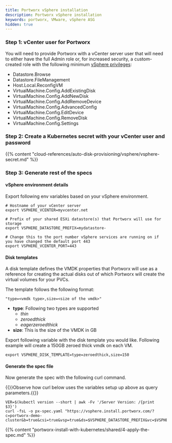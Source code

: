 ```yaml
---
title: Portworx vSphere installation
description: Portworx vSphere installation
keywords: portworx, VMware, vSphere ASG
hidden: true
---
```


### Step 1: vCenter user for Portworx

You will need to provide Portworx with a vCenter server user that will need to either have the full Admin role or, for increased security, a custom-created role with the following minimum [vSphere privileges](https://docs.vmware.com/en/VMware-vSphere/6.7/com.vmware.vsphere.security.doc/GUID-FEAB5DF5-F7A2-412D-BF3D-7420A355AE8F.html):

- Datastore.Browse
- Datastore.FileManagement
- Host.Local.ReconfigVM
- VirtualMachine.Config.AddExistingDisk
- VirtualMachine.Config.AddNewDisk
- VirtualMachine.Config.AddRemoveDevice
- VirtualMachine.Config.AdvancedConfig
- VirtualMachine.Config.EditDevice
- VirtualMachine.Config.RemoveDisk
- VirtualMachine.Config.Settings

### Step 2: Create a Kubernetes secret with your vCenter user and password

{{% content "cloud-references/auto-disk-provisioning/vsphere/vsphere-secret.md" %}}

### Step 3: Generate rest of the specs

#### vSphere environment details

Export following env variables based on your vSphere environment.

```text
# Hostname of your vCenter server
export VSPHERE_VCENTER=myvcenter.net

# Prefix of your shared ESXi datastore(s) that Portworx will use for storage
export VSPHERE_DATASTORE_PREFIX=mydatastore-

# Change this to the port number vSphere services are running on if you have changed the default port 443
export VSPHERE_VCENTER_PORT=443
```

#### Disk templates

A disk template defines the VMDK properties that Portworx will use as a reference for creating the actual disks out of which Portworx will create the virtual volumes for your PVCs.

The template follows the following format:

```
"type=<vmdk type>,size=<size of the vmdk>"
```

- __type__: Following two types are supported
  - _thin_
  - _zeroedthick_
  - _eagerzeroedthick_
- __size__: This is the size of the VMDK in GB

Export following variable with the disk template you would like. Following example will create a 150GB zeroed thick vmdk on each VM.

```text
export VSPHERE_DISK_TEMPLATE=type=zeroedthick,size=150
```

#### Generate the spec file

Now generate the spec with the following curl command.

{{<info>}}Observe how curl below uses the variables setup up above as query parameters.{{</info>}}

```text
VER=$(kubectl version --short | awk -Fv '/Server Version: /{print $3}')
curl -fsL -o px-spec.yaml "https://vsphere.install.portworx.com/?c=portworx-demo-cluster&b=true&csi=true&vsp=true&ds=$VSPHERE_DATASTORE_PREFIX&vc=$VSPHERE_VCENTER&s=%22$VSPHERE_DISK_TEMPLATE%22&md=zeroedthick,size=150"
```

{{% content "portworx-install-with-kubernetes/shared/4-apply-the-spec.md" %}}